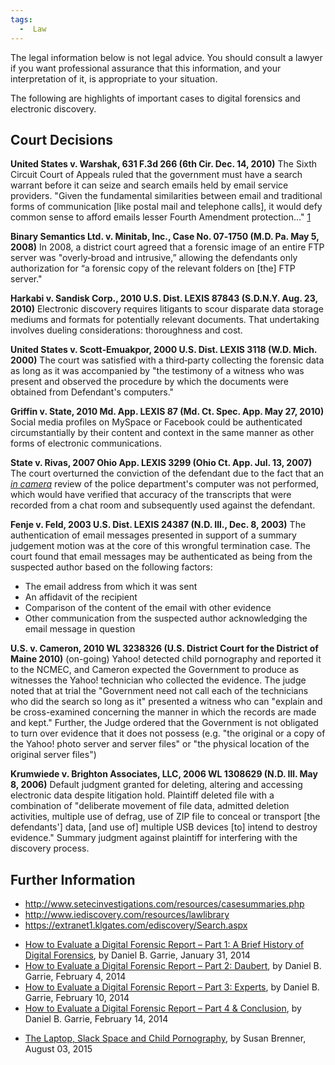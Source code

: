 ```yaml
---
tags:
  -  Law
---
```

The legal information below is not legal advice. You should consult a
lawyer if you want professional assurance that this information, and
your interpretation of it, is appropriate to your situation.

The following are highlights of important cases to digital forensics and
electronic discovery.

## Court Decisions

**United States v. Warshak, 631 F.3d 266 (6th Cir. Dec. 14, 2010)**
The Sixth Circuit Court of Appeals ruled that the government must have a
search warrant before it can seize and search emails held by email
service providers. "Given the fundamental similarities between email and
traditional forms of communication \[like postal mail and telephone
calls\], it would defy common sense to afford emails lesser Fourth
Amendment protection..."
[1](https://www.eff.org/files/warshak_opinion_121410.pdf)

**Binary Semantics Ltd. v. Minitab, Inc., Case No. 07‐1750 (M.D. Pa. May
5, 2008)**
In 2008, a district court agreed that a forensic image of an entire FTP
server was "overly‐broad and intrusive,” allowing the defendants only
authorization for “a forensic copy of the relevant folders on \[the\]
FTP server."

**Harkabi v. Sandisk Corp., 2010 U.S. Dist. LEXIS 87843 (S.D.N.Y. Aug.
23, 2010)**
Electronic discovery requires litigants to scour disparate data storage
mediums and formats for potentially relevant documents. That undertaking
involves dueling considerations: thoroughness and cost.

**United States v. Scott‐Emuakpor, 2000 U.S. Dist. LEXIS 3118 (W.D.
Mich. 2000)**
The court was satisfied with a third‐party collecting the forensic data
as long as it was accompanied by "the testimony of a witness who was
present and observed the procedure by which the documents were obtained
from Defendant's computers."

**Griffin v. State, 2010 Md. App. LEXIS 87 (Md. Ct. Spec. App. May 27,
2010)**
Social media profiles on MySpace or Facebook could be authenticated
circumstantially by their content and context in the same manner as
other forms of electronic communications.

**State v. Rivas, 2007 Ohio App. LEXIS 3299 (Ohio Ct. App. Jul. 13,
2007)**
The court overturned the conviction of the defendant due to the fact
that an *[in camera](https://en.wikipedia.org/wiki/In_camera)* review of
the police department's computer was not performed, which would have
verified that accuracy of the transcripts that were recorded from a chat
room and subsequently used against the defendant.

**Fenje v. Feld, 2003 U.S. Dist. LEXIS 24387 (N.D. Ill., Dec. 8,
2003)**
The authentication of email messages presented in support of a summary
judgement motion was at the core of this wrongful termination case. The
court found that email messages may be authenticated as being from the
suspected author based on the following factors:

- The email address from which it was sent
- An affidavit of the recipient
- Comparison of the content of the email with other evidence
- Other communication from the suspected author acknowledging the email
  message in question

**U.S. v. Cameron, 2010 WL 3238326 (U.S. District Court for the District
of Maine 2010)** (on-going)
Yahoo! detected child pornography and reported it to the NCMEC, and
Cameron expected the Government to produce as witnesses the Yahoo!
technician who collected the evidence. The judge noted that at trial the
"Government need not call each of the technicians who did the search so
long as it" presented a witness who can "explain and be cross-examined
concerning the manner in which the records are made and kept." Further,
the Judge ordered that the Government is not obligated to turn over
evidence that it does not possess (e.g. "the original or a copy of the
Yahoo! photo server and server files" or "the physical location of the
original server files")

**Krumwiede v. Brighton Associates, LLC, 2006 WL 1308629 (N.D. Ill. May
8, 2006)** Default judgment granted for deleting, altering and accessing
electronic data despite litigation hold. Plaintiff deleted file with a
combination of "deliberate movement of file data, admitted deletion
activities, multiple use of defrag, use of ZIP file to conceal or
transport \[the defendants'\] data, \[and use of\] multiple USB devices
\[to\] intend to destroy evidence." Summary judgment against plaintiff
for interfering with the discovery process.

## Further Information

- [<http://www.setecinvestigations.com/resources/casesummaries.php>](http://www.setecinvestigations.com/resources/casesummaries.php)
- [<http://www.iediscovery.com/resources/lawlibrary>](http://www.iediscovery.com/resources/lawlibrary)
- [<https://extranet1.klgates.com/ediscovery/Search.aspx>](https://extranet1.klgates.com/ediscovery/Search.aspx)

<!-- -->

- [How to Evaluate a Digital Forensic Report – Part 1: A Brief History
  of Digital
  Forensics](http://www.lawandforensics.com/evaluate-digital-forensic-report-part-1-4/),
  by Daniel B. Garrie, January 31, 2014
- [How to Evaluate a Digital Forensic Report – Part 2:
  Daubert](http://www.lawandforensics.com/evaluate-digital-forensic-report-part-2-4/),
  by Daniel B. Garrie, February 4, 2014
- [How to Evaluate a Digital Forensic Report – Part 3:
  Experts](http://www.lawandforensics.com/evaluate-digital-forensic-report-part-3-4/),
  by Daniel B. Garrie, February 10, 2014
- [How to Evaluate a Digital Forensic Report – Part 4 &
  Conclusion](http://www.lawandforensics.com/evaluate-digital-forensic-report-part-4-4/),
  by Daniel B. Garrie, February 14, 2014

<!-- -->

- [The Laptop, Slack Space and Child
  Pornography](http://cyb3rcrim3.blogspot.com/2015/08/the-laptop-slack-space-and-child.html),
  by Susan Brenner, August 03, 2015

